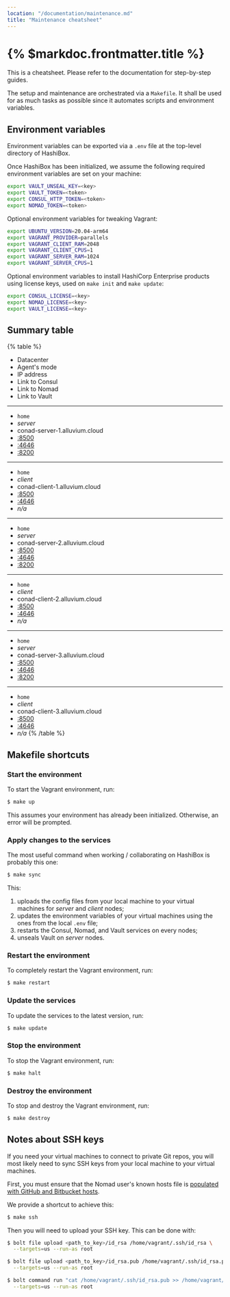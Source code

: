 ```yaml
---
location: "/documentation/maintenance.md"
title: "Maintenance cheatsheet"
---
```


# {% $markdoc.frontmatter.title %}

This is a cheatsheet. Please refer to the documentation for step-by-step guides.

The setup and maintenance are orchestrated via a `Makefile`. It shall be used
for as much tasks as possible since it automates scripts and environment
variables.

## Environment variables

Environment variables can be exported via a `.env` file at the top-level directory
of HashiBox.

Once HashiBox has been initialized, we assume the following required environment
variables are set on your machine:

```bash
export VAULT_UNSEAL_KEY=<key>
export VAULT_TOKEN=<token>
export CONSUL_HTTP_TOKEN=<token>
export NOMAD_TOKEN=<token>
```

Optional environment variables for tweaking Vagrant:

```bash
export UBUNTU_VERSION=20.04-arm64
export VAGRANT_PROVIDER=parallels
export VAGRANT_CLIENT_RAM=2048
export VAGRANT_CLIENT_CPUS=1
export VAGRANT_SERVER_RAM=1024
export VAGRANT_SERVER_CPUS=1
```

Optional environment variables to install HashiCorp Enterprise products using
license keys, used on `make init` and `make update`:

```bash
export CONSUL_LICENSE=<key>
export NOMAD_LICENSE=<key>
export VAULT_LICENSE=<key>
```

## Summary table

{% table %}
* Datacenter
* Agent's mode
* IP address
* Link to Consul
* Link to Nomad
* Link to Vault
---
* `home`
* *server*
* conad-server-1.alluvium.cloud
* [:8500](http://conad-server-1.alluvium.cloud:8500)
* [:4646](http://conad-server-1.alluvium.cloud:4646)
* [:8200](http://conad-server-1.alluvium.cloud:8200)
---
* `home`
* *client*
* conad-client-1.alluvium.cloud
* [:8500](http://conad-client-1.alluvium.cloud:8500)
* [:4646](http://conad-client-1.alluvium.cloud:4646)
* *n/a*
---
* `home`
* *server*
* conad-server-2.alluvium.cloud
* [:8500](http://conad-server-2.alluvium.cloud:8500)
* [:4646](http://conad-server-2.alluvium.cloud:4646)
* [:8200](http://conad-server-2.alluvium.cloud:8200)
---
* `home`
* *client*
* conad-client-2.alluvium.cloud
* [:8500](http://conad-client-2.alluvium.cloud:8500)
* [:4646](http://conad-client-2.alluvium.cloud:4646)
* *n/a*
---
* `home`
* *server*
* conad-server-3.alluvium.cloud
* [:8500](http://conad-server-3.alluvium.cloud:8500)
* [:4646](http://conad-server-3.alluvium.cloud:4646)
* [:8200](http://conad-server-3.alluvium.cloud:8200)
---
* `home`
* *client*
* conad-client-3.alluvium.cloud
* [:8500](http://conad-client-3.alluvium.cloud:8500)
* [:4646](http://conad-client-3.alluvium.cloud:4646)
* *n/a*
{% /table %}

## Makefile shortcuts

### Start the environment

To start the Vagrant environment, run:

```bash
$ make up
```

This assumes your environment has already been initialized. Otherwise, an error
will be prompted.

### Apply changes to the services

The most useful command when working / collaborating on HashiBox is probably this
one:

```bash
$ make sync
```

This:
1. uploads the config files from your local machine to your virtual machines for
   *server* and *client* nodes;
2. updates the environment variables of your virtual machines using the ones from
   the local `.env` file;
3. restarts the Consul, Nomad, and Vault services on every nodes;
4. unseals Vault on *server* nodes.

### Restart the environment

To completely restart the Vagrant environment, run:

```bash
$ make restart
```

### Update the services

To update the services to the latest version, run:

```bash
$ make update
```

### Stop the environment

To stop the Vagrant environment, run:

```bash
$ make halt
```

### Destroy the environment

To stop and destroy the Vagrant environment, run:

```bash
$ make destroy
```

## Notes about SSH keys

If you need your virtual machines to connect to private Git repos, you will most
likely need to sync SSH keys from your local machine to your virtual machines.

First, you must ensure that the Nomad user's known hosts file is [populated with
GitHub and Bitbucket hosts](https://www.nomadproject.io/docs/job-specification/artifact#download-using-git).

We provide a shortcut to achieve this:

```bash
$ make ssh
```

Then you will need to upload your SSH key. This can be done with:

```bash
$ bolt file upload <path_to_key>/id_rsa /home/vagrant/.ssh/id_rsa \
  --targets=us --run-as root

$ bolt file upload <path_to_key>/id_rsa.pub /home/vagrant/.ssh/id_rsa.pub \
  --targets=us --run-as root

$ bolt command run "cat /home/vagrant/.ssh/id_rsa.pub >> /home/vagrant/.ssh/authorized_keys" \
  --targets=us --run-as root
```
